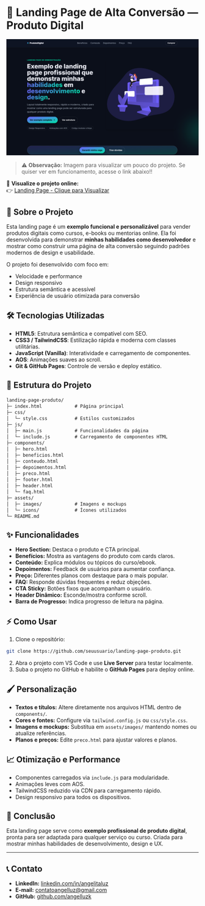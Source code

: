 # 🚀 Landing Page de Alta Conversão — Produto Digital

![Capa do Projeto](assets/images/capa.png)
> ⚠️ **Observação:** Imagem para visualizar um pouco do projeto. Se quiser ver em funcionamento, acesse o link abaixo!!

🔗 **Visualize o projeto online:**  
👉 [Landing Page - Clique para Visualizar](https://angelluzk.github.io/landing-page-produto/) 

## 📖 Sobre o Projeto

Esta landing page é um **exemplo funcional e personalizável** para vender produtos digitais como cursos, e-books ou mentorias online. Ela foi desenvolvida para demonstrar **minhas habilidades como desenvolvedor** e mostrar como construir uma página de alta conversão seguindo padrões modernos de design e usabilidade.

O projeto foi desenvolvido com foco em:

* Velocidade e performance
* Design responsivo
* Estrutura semântica e acessível
* Experiência de usuário otimizada para conversão

## 🛠 Tecnologias Utilizadas

* **HTML5**: Estrutura semântica e compatível com SEO.
* **CSS3 / TailwindCSS**: Estilização rápida e moderna com classes utilitárias.
* **JavaScript (Vanilla)**: Interatividade e carregamento de componentes.
* **AOS**: Animações suaves ao scroll.
* **Git & GitHub Pages**: Controle de versão e deploy estático.

## 📂 Estrutura do Projeto

```
landing-page-produto/
├─ index.html            # Página principal
├─ css/
│  └─ style.css          # Estilos customizados
├─ js/
│  ├─ main.js            # Funcionalidades da página
│  └─ include.js         # Carregamento de componentes HTML
├─ components/
│  ├─ hero.html
│  ├─ beneficios.html
│  ├─ conteudo.html
│  ├─ depoimentos.html
│  ├─ preco.html
│  ├─ footer.html
│  ├─ header.html
│  └─ faq.html
├─ assets/
│  ├─ images/            # Imagens e mockups
│  └─ icons/             # Ícones utilizados
└─ README.md
```

## ✨ Funcionalidades

* **Hero Section:** Destaca o produto e CTA principal.
* **Benefícios:** Mostra as vantagens do produto com cards claros.
* **Conteúdo:** Explica módulos ou tópicos do curso/ebook.
* **Depoimentos:** Feedback de usuários para aumentar confiança.
* **Preço:** Diferentes planos com destaque para o mais popular.
* **FAQ:** Responde dúvidas frequentes e reduz objeções.
* **CTA Sticky:** Botões fixos que acompanham o usuário.
* **Header Dinâmico:** Esconde/mostra conforme scroll.
* **Barra de Progresso:** Indica progresso de leitura na página.

## ⚡ Como Usar

1. Clone o repositório:

```bash
git clone https://github.com/seuusuario/landing-page-produto.git
```

2. Abra o projeto com VS Code e use **Live Server** para testar localmente.
3. Suba o projeto no GitHub e habilite o **GitHub Pages** para deploy online.

## 🖌 Personalização

* **Textos e títulos:** Altere diretamente nos arquivos HTML dentro de `components/`.
* **Cores e fontes:** Configure via `tailwind.config.js` ou `css/style.css`.
* **Imagens e mockups:** Substitua em `assets/images/` mantendo nomes ou atualize referências.
* **Planos e preços:** Edite `preco.html` para ajustar valores e planos.

## 📈 Otimização e Performance

* Componentes carregados via `include.js` para modularidade.
* Animações leves com AOS.
* TailwindCSS reduzido via CDN para carregamento rápido.
* Design responsivo para todos os dispositivos.

## 📌 Conclusão

Esta landing page serve como **exemplo profissional de produto digital**, pronta para ser adaptada para qualquer serviço ou curso. Criada para mostrar minhas habilidades de desenvolvimento, design e UX.

---

## 📞 Contato

* **LinkedIn:** [linkedin.com/in/angelitaluz](https://www.linkedin.com/in/angelitaluz/)
* **E-mail:** [contatoangelluz@gmail.com](mailto:contatoangelluz@gmail.com)
* **GitHub:** [github.com/angelluzk](https://github.com/angelluzk)
